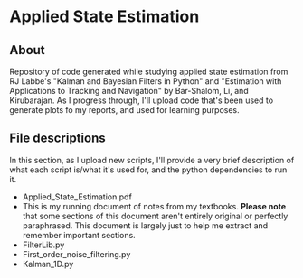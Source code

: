 # Applied State Estimation

## About
Repository of code generated while studying applied state estimation from RJ Labbe's "Kalman and Bayesian Filters in Python" and "Estimation with Applications to Tracking and Navigation" by Bar-Shalom, Li, and Kirubarajan. As I progress through, I'll upload code that's been used to generate plots fo my reports, and used for learning purposes.

## File descriptions
In this section, as I upload new scripts, I'll provide a very brief description of what each script is/what it's used for, and the python dependencies to run it.
- Applied_State_Estimation.pdf
-   This is my running document of notes from my textbooks. **Please note** that some sections of this document aren't entirely original or perfectly paraphrased. This document is largely just to help me extract and remember important sections.
- FilterLib.py
- First_order_noise_filtering.py
- Kalman_1D.py

